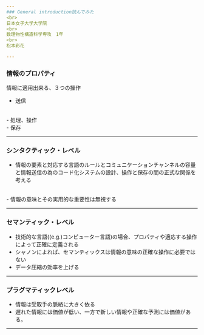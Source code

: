 ```yaml
---
### General introduction読んでみた
<br>
日本女子大学大学院
<br>
数理物性構造科学専攻　1年
<br>
松本彩花

---
```

### 情報のプロパティ

情報に適用出来る、３つの操作
<br>
- 送信
<br>
- 処理、操作
<br>
- 保存

---
### シンタクティック・レベル

- 情報の要素と対応する言語のルールとコミュニケーションチャンネルの容量と情報送信の為のコード化システムの設計、操作と保存の間の正式な関係を考える
<br>
- 情報の意味とその実用的な重要性は無視する

---
### セマンティック・レベル

- 技術的な言語((e.g.)コンピューター言語)の場合、プロパティや適応する操作によって正確に定義される
- シャノンによれば、セマンティックスは情報の意味の正確な操作に必要ではない
- データ圧縮の効率を上げる

---
### プラグマティックレベル

- 情報は受取手の脈絡に大きく依る
- 遅れた情報には価値が低い、一方で新しい情報や正確な予測には価値がある。

---
